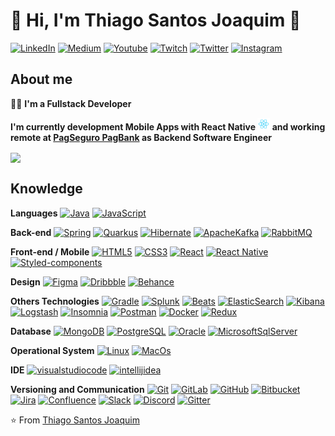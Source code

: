 # :wave: Hi, I'm Thiago Santos Joaquim :wave:

[![LinkedIn](https://img.shields.io/static/v1?label=LinkedIn&message=%20&color=blue&logo=LinkedIn&style=flat-square&logoColor=white)](https://www.linkedin.com/in/thiago-santos-joaquim/)
[![Medium](https://img.shields.io/static/v1?label=Medium&message=%20&color=blue&logo=Medium&style=flat-square&logoColor=white)](https://medium.com/@dukefullstack)
[![Youtube](https://img.shields.io/static/v1?label=Youtube&message=%20&color=blue&logo=Youtube&style=flat-square&logoColor=white)](https://www.youtube.com/channel/UCtNyzodfbZAuXdPTdZo75TQ)
[![Twitch](https://img.shields.io/static/v1?label=Twitch&message=%20&color=blue&logo=Twitch&style=flat-square&logoColor=white)](https://www.twitch.tv/dukefullstack)
[![Twitter](https://img.shields.io/static/v1?label=Twitter&message=%20&color=blue&logo=Twitter&style=flat-square&logoColor=white)](https://medium.com/@dukefullstack)
[![Instagram](https://img.shields.io/static/v1?label=Instagram&message=%20&color=blue&logo=Instagram&style=flat-square&logoColor=white)](https://medium.com/@dukefullstack)

## About me

:man_technologist: <strong>I'm a Fullstack Developer</strong>

**I'm currently development Mobile Apps with React Native <img height="20" src="https://raw.githubusercontent.com/github/explore/80688e429a7d4ef2fca1e82350fe8e3517d3494d/topics/react-native/react-native.png"> and working remote at [PagSeguro PagBank](https://pagseguro.uol.com.br/) as Backend Software Engineer** 

<img align='center' src="https://github-readme-stats.vercel.app/api?username=dukefullstack&show_icons=true">

<!-- ## Languages and Technologies I use daily

<code><img height="20" src="https://raw.githubusercontent.com/github/explore/80688e429a7d4ef2fca1e82350fe8e3517d3494d/topics/javascript/javascript.png"></code>
<code><img height="20" src="https://raw.githubusercontent.com/github/explore/80688e429a7d4ef2fca1e82350fe8e3517d3494d/topics/react/react.png"></code>
<code><img height="20" src="https://raw.githubusercontent.com/github/explore/80688e429a7d4ef2fca1e82350fe8e3517d3494d/topics/nodejs/nodejs.png"></code>
<code><img height="20" src="https://raw.githubusercontent.com/github/explore/80688e429a7d4ef2fca1e82350fe8e3517d3494d/topics/typescript/typescript.png"></code>
<code><img height="20" src="https://raw.githubusercontent.com/github/explore/80688e429a7d4ef2fca1e82350fe8e3517d3494d/topics/redux/redux.png"></code>
<code><img height="20" src="https://raw.githubusercontent.com/github/explore/80688e429a7d4ef2fca1e82350fe8e3517d3494d/topics/styled-components/styled-components.png"></code>
<code><img height="20" src="https://raw.githubusercontent.com/github/explore/80688e429a7d4ef2fca1e82350fe8e3517d3494d/topics/visual-studio-code/visual-studio-code.png"></code>
<code><img height="20" src="https://raw.githubusercontent.com/github/explore/80688e429a7d4ef2fca1e82350fe8e3517d3494d/topics/html/html.png"></code>
<code><img height="20" src="https://raw.githubusercontent.com/github/explore/80688e429a7d4ef2fca1e82350fe8e3517d3494d/topics/css/css.png"></code>
<code><img height="20" src="https://raw.githubusercontent.com/github/explore/80688e429a7d4ef2fca1e82350fe8e3517d3494d/topics/sass/sass.png"></code> -->

## Knowledge

**Languages**
[![Java](https://img.shields.io/badge/-Java-2f2f2f?style=flat-square&logo=Java&logoColor=white&link=https://github.com/dukefullstack/)](https://github.com/dukefullstack/)
[![JavaScript](https://img.shields.io/badge/-JavaScript-2f2f2f?style=flat-square&logo=javascript&logoColor=white&link=https://github.com/dukefullstack/)](https://github.com/dukefullstack/)

**Back-end**
[![Spring](https://img.shields.io/badge/-Spring-2f2f2f?style=flat-square&logo=Spring&logoColor=white&link=https://github.com/dukefullstack/)](https://github.com/dukefullstack/)
[![Quarkus](https://img.shields.io/badge/-Quarkus-2f2f2f?style=flat-square&logo=quarkus&logoColor=white&link=https://github.com/dukefullstack/)](https://github.com/dukefullstack/)
[![Hibernate](https://img.shields.io/badge/-Hibernate-2f2f2f?style=flat-square&logo=Hibernate&logoColor=white&link=https://github.com/dukefullstack/)](https://github.com/dukefullstack/)
[![ApacheKafka](https://img.shields.io/badge/-ApacheKafka-2f2f2f?style=flat-square&logo=ApacheKafka&logoColor=white&link=https://github.com/dukefullstack/)](https://github.com/dukefullstack/)
[![RabbitMQ](https://img.shields.io/badge/-RabbitMQ-2f2f2f?style=flat-square&logo=RabbitMQ&logoColor=white&link=https://github.com/dukefullstack/)](https://github.com/dukefullstack/)

**Front-end / Mobile**
[![HTML5](https://img.shields.io/badge/-HTML5-2f2f2f?style=flat-square&logo=html5&logoColor=white&link=https://github.com/dukefullstack/)](https://github.com/dukefullstack/)
[![CSS3](https://img.shields.io/badge/-CSS3-2f2f2f?style=flat-square&logo=css3&logoColor=white&link=https://github.com/dukefullstack/)](https://github.com/dukefullstack/)
[![React](https://img.shields.io/badge/-React-2f2f2f?style=flat-square&logo=react&logoColor=white&link=https://github.com/dukefullstack/)](https://github.com/dukefullstack/)
[![React Native](https://img.shields.io/badge/-ReactNative-2f2f2f?style=flat-square&logo=react&logoColor=white)](https://github.com/dukefullstack/)
[![Styled-components](https://img.shields.io/badge/-Styled%20Components-2f2f2f?style=flat-square&logo=styled-components&logoColor=white)](https://github.com/dukefullstack/)

**Design**
[![Figma](https://img.shields.io/badge/-Figma-2f2f2f?style=flat-square&logo=figma&logoColor=white)](https://github.com/dukefullstack/)
[![Dribbble](https://img.shields.io/badge/-Dribbble-2f2f2f?style=flat-square&logo=Dribbble&logoColor=white&link=https://github.com/dukefullstack/)](https://github.com/dukefullstack/)
[![Behance](https://img.shields.io/badge/-Behance-2f2f2f?style=flat-square&logo=Behance&logoColor=white&link=https://github.com/dukefullstack/)](https://github.com/dukefullstack/)

**Others Technologies**
[![Gradle](https://img.shields.io/badge/-Gradle-2f2f2f?style=flat-square&logo=Gradle&logoColor=white&link=https://github.com/dukefullstack/)](https://github.com/dukefullstack/)
[![Splunk](https://img.shields.io/badge/-Splunk-2f2f2f?style=flat-square&logo=Splunk&logoColor=white&link=https://github.com/dukefullstack/)](https://github.com/dukefullstack/)
[![Beats](https://img.shields.io/badge/-Beats-2f2f2f?style=flat-square&logo=Beats&logoColor=white&link=https://github.com/dukefullstack/)](https://github.com/dukefullstack/)
[![ElasticSearch](https://img.shields.io/badge/-ElasticSearch-2f2f2f?style=flat-square&logo=ElasticSearch&logoColor=white&link=https://github.com/dukefullstack/)](https://github.com/dukefullstack/)
[![Kibana](https://img.shields.io/badge/-Kibana-2f2f2f?style=flat-square&logo=Kibana&logoColor=white&link=https://github.com/dukefullstack/)](https://github.com/dukefullstack/)
[![Logstash](https://img.shields.io/badge/-Logstash-2f2f2f?style=flat-square&logo=Logstash&logoColor=white&link=https://github.com/dukefullstack/)](https://github.com/dukefullstack/)
[![Insomnia](https://img.shields.io/badge/-Insomnia-2f2f2f?style=flat-square&logo=Insomnia&logoColor=white&link=https://github.com/dukefullstack/)](https://github.com/dukefullstack/)
[![Postman](https://img.shields.io/badge/-Postman-2f2f2f?style=flat-square&logo=Postman&logoColor=white&link=https://github.com/dukefullstack/)](https://github.com/dukefullstack/)
[![Docker](https://img.shields.io/badge/-Docker-2f2f2f?style=flat-square&logo=docker&logoColor=white&link=https://github.com/dukefullstack/)](https://github.com/dukefullstack/)
[![Redux](https://img.shields.io/badge/-Redux-2f2f2f?style=flat-square&logo=redux&logoColor=white&link=https://github.com/dukefullstack/)](https://github.com/dukefullstack/)

**Database**
[![MongoDB](https://img.shields.io/badge/-MongoDB-2f2f2f?style=flat-square&logo=mongodb&logoColor=white&link=https://github.com/dukefullstack/)](https://github.com/dukefullstack/)
[![PostgreSQL](https://img.shields.io/badge/-PostgreSQL-2f2f2f?style=flat-square&logo=postgresql&logoColor=white&link=https://github.com/dukefullstack/)](https://github.com/dukefullstack/)
[![Oracle](https://img.shields.io/badge/-Oracle-2f2f2f?style=flat-square&logo=Oracle&logoColor=white&link=https://github.com/dukefullstack/)](https://github.com/dukefullstack/)
[![MicrosoftSqlServer](https://img.shields.io/badge/-SQL%20Server-2f2f2f?style=flat-square&logo=MicrosoftSqlServer&logoColor=white&link=https://github.com/dukefullstack/)](https://github.com/dukefullstack/)


**Operational System**
[![Linux](https://img.shields.io/badge/-Linux-2f2f2f?style=flat-square&logo=Linux&logoColor=white&link=https://github.com/dukefullstack/)](https://github.com/dukefullstack/)
[![MacOs](https://img.shields.io/badge/-Mac%20Os-2f2f2f?style=flat-square&logo=apple&logoColor=white&link=https://github.com/dukefullstack/)](https://github.com/dukefullstack/)

**IDE**
[![visualstudiocode](https://img.shields.io/badge/-Visual%20Studio%20Code-2f2f2f?style=flat-square&logo=visualstudiocode&logoColor=white&link=https://github.com/dukefullstack/)](https://github.com/dukefullstack/)
[![intellijidea](https://img.shields.io/badge/-Intellij%20IDEA-2f2f2f?style=flat-square&logo=intellijidea&logoColor=white&link=https://github.com/dukefullstack/)](https://github.com/dukefullstack/)

**Versioning and Communication**
[![Git](https://img.shields.io/badge/-Git-2f2f2f?style=flat-square&logo=git&logoColor=white&link=https://github.com/dukefullstack/)](https://github.com/dukefullstack/)
[![GitLab](https://img.shields.io/badge/-GitLab-2f2f2f?style=flat-square&logo=gitlab&logoColor=white&link=https://github.com/dukefullstack/)](https://github.com/dukefullstack/)
[![GitHub](https://img.shields.io/badge/-GitHub-2f2f2f?style=flat-square&logo=github&logoColor=white&link=https://github.com/dukefullstack/)](https://github.com/dukefullstack/)
[![Bitbucket](https://img.shields.io/badge/-Bitbucket-2f2f2f?style=flat-square&logo=bitbucket&logoColor=white&link=https://github.com/dukefullstack/)](https://github.com/dukefullstack/)
[![Jira](https://img.shields.io/badge/-Jira-2f2f2f?style=flat-square&logo=Jira&logoColor=white&link=https://github.com/dukefullstack/)](https://github.com/dukefullstack/)
[![Confluence](https://img.shields.io/badge/-Confluence-2f2f2f?style=flat-square&logo=Confluence&logoColor=white&link=https://github.com/dukefullstack/)](https://github.com/dukefullstack/)
[![Slack](https://img.shields.io/badge/-Slack-2f2f2f?style=flat-square&logo=Slack&logoColor=white&link=https://github.com/dukefullstack/)](https://github.com/dukefullstack/)
[![Discord](https://img.shields.io/badge/-Discord-2f2f2f?style=flat-square&logo=Discord&logoColor=white&link=https://github.com/dukefullstack/)](https://github.com/dukefullstack/)
[![Gitter](https://img.shields.io/badge/-Gitter-2f2f2f?style=flat-square&logo=Gitter&logoColor=white&link=https://github.com/dukefullstack/)](https://github.com/dukefullstack/)

⭐️ From [Thiago Santos Joaquim](https://github.com/dukefullstack)
